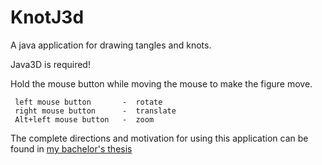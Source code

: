 # KnotJ3d
A java application for drawing tangles and knots. 

Java3D is required!

Hold the mouse button while moving the mouse to make the figure move.

     left mouse button       -  rotate
     right mouse button      -  translate
     Alt+left mouse button   -  zoom

The complete directions and motivation for using this application can be found in [my bachelor's thesis](https://sites.google.com/site/alfaromontufar/tesis.pdf?attredirects=0)
